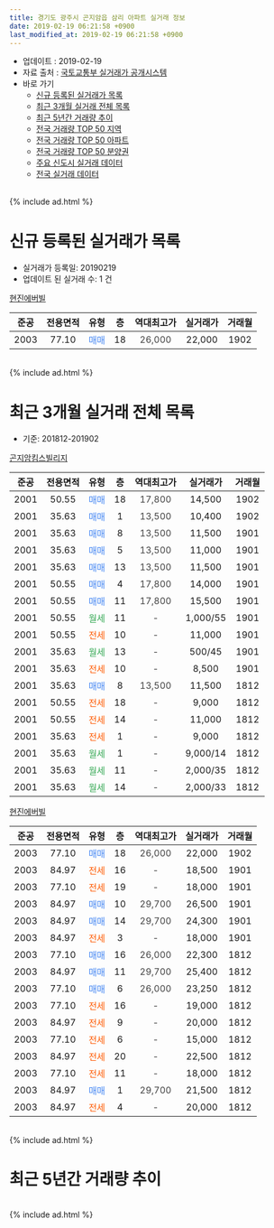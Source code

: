 ```yaml
---
title: 경기도 광주시 곤지암읍 삼리 아파트 실거래 정보
date: 2019-02-19 06:21:58 +0900
last_modified_at: 2019-02-19 06:21:58 +0900
---
```


* 업데이트 : 2019-02-19
* 자료 출처 : [국토교통부 실거래가 공개시스템](http://rt.molit.go.kr)
* 바로 가기
    * [신규 등록된 실거래가 목록](#신규-등록된-실거래가-목록)
    * [최근 3개월 실거래 전체 목록](#최근-3개월-실거래-전체-목록)
    * [최근 5년간 거래량 추이](#최근-5년간-거래량-추이)
    * [전국 거래량 TOP 50 지역](https://inasie.github.io/apt-trade-info/최근-3개월-전국에서-가장-거래가-많이-발생한-지역)
    * [전국 거래량 TOP 50 아파트](https://inasie.github.io/apt-trade-info/최근-3개월-전국에서-가장-거래가-많이-발생한-아파트)
    * [전국 거래량 TOP 50 분양권](https://inasie.github.io/apt-trade-info/최근-3개월-전국에서-가장-거래가-많이-발생한-분양권)
    * [주요 신도시 실거래 데이터](https://inasie.github.io/apt-trade-info/주요-신도시)
    * [전국 실거래 데이터](https://inasie.github.io/apt-trade-info/전국)
<br>
{% include ad.html %}
<br>

# 신규 등록된 실거래가 목록
* 실거래가 등록일: 20190219
* 업데이트 된 실거래 수: 1 건


[현진에버빌](https://search.naver.com/search.naver?query=%EA%B2%BD%EA%B8%B0%EB%8F%84+%EA%B4%91%EC%A3%BC%EC%8B%9C+%EA%B3%A4%EC%A7%80%EC%95%94%EC%9D%8D+%EC%82%BC%EB%A6%AC+%ED%98%84%EC%A7%84%EC%97%90%EB%B2%84%EB%B9%8C)

|준공|전용면적|유형|층|역대최고가|실거래가|거래월|
|:---:|:---:|:---:|:---:|:---:|:---:|:---:|
|2003|77.10|<span style="color:#4285f3">매매</span>|18|<span style="color:#444444">26,000</span>|22,000|1902|


<br>
{% include ad.html %}
<br>

# 최근 3개월 실거래 전체 목록
* 기준: 201812-201902


[곤지암킴스빌리지](https://search.naver.com/search.naver?query=%EA%B2%BD%EA%B8%B0%EB%8F%84+%EA%B4%91%EC%A3%BC%EC%8B%9C+%EA%B3%A4%EC%A7%80%EC%95%94%EC%9D%8D+%EC%82%BC%EB%A6%AC+%EA%B3%A4%EC%A7%80%EC%95%94%ED%82%B4%EC%8A%A4%EB%B9%8C%EB%A6%AC%EC%A7%80)

|준공|전용면적|유형|층|역대최고가|실거래가|거래월|
|:---:|:---:|:---:|:---:|:---:|:---:|:---:|
|2001|50.55|<span style="color:#4285f3">매매</span>|18|<span style="color:#444444">17,800</span>|14,500|1902|
|2001|35.63|<span style="color:#4285f3">매매</span>|1|<span style="color:#444444">13,500</span>|10,400|1902|
|2001|35.63|<span style="color:#4285f3">매매</span>|8|<span style="color:#444444">13,500</span>|11,500|1901|
|2001|35.63|<span style="color:#4285f3">매매</span>|5|<span style="color:#444444">13,500</span>|11,000|1901|
|2001|35.63|<span style="color:#4285f3">매매</span>|13|<span style="color:#444444">13,500</span>|11,500|1901|
|2001|50.55|<span style="color:#4285f3">매매</span>|4|<span style="color:#444444">17,800</span>|14,000|1901|
|2001|50.55|<span style="color:#4285f3">매매</span>|11|<span style="color:#444444">17,800</span>|15,500|1901|
|2001|50.55|<span style="color:#34a853">월세</span>|11|<span style="color:#444444">-</span>|1,000/55|1901|
|2001|50.55|<span style="color:#ff5a00">전세</span>|10|<span style="color:#444444">-</span>|11,000|1901|
|2001|35.63|<span style="color:#34a853">월세</span>|13|<span style="color:#444444">-</span>|500/45|1901|
|2001|35.63|<span style="color:#ff5a00">전세</span>|10|<span style="color:#444444">-</span>|8,500|1901|
|2001|35.63|<span style="color:#4285f3">매매</span>|8|<span style="color:#444444">13,500</span>|11,500|1812|
|2001|50.55|<span style="color:#ff5a00">전세</span>|18|<span style="color:#444444">-</span>|9,000|1812|
|2001|50.55|<span style="color:#ff5a00">전세</span>|14|<span style="color:#444444">-</span>|11,000|1812|
|2001|35.63|<span style="color:#ff5a00">전세</span>|1|<span style="color:#444444">-</span>|9,000|1812|
|2001|35.63|<span style="color:#34a853">월세</span>|1|<span style="color:#444444">-</span>|9,000/14|1812|
|2001|35.63|<span style="color:#34a853">월세</span>|11|<span style="color:#444444">-</span>|2,000/35|1812|
|2001|35.63|<span style="color:#34a853">월세</span>|14|<span style="color:#444444">-</span>|2,000/33|1812|

[현진에버빌](https://search.naver.com/search.naver?query=%EA%B2%BD%EA%B8%B0%EB%8F%84+%EA%B4%91%EC%A3%BC%EC%8B%9C+%EA%B3%A4%EC%A7%80%EC%95%94%EC%9D%8D+%EC%82%BC%EB%A6%AC+%ED%98%84%EC%A7%84%EC%97%90%EB%B2%84%EB%B9%8C)

|준공|전용면적|유형|층|역대최고가|실거래가|거래월|
|:---:|:---:|:---:|:---:|:---:|:---:|:---:|
|2003|77.10|<span style="color:#4285f3">매매</span>|18|<span style="color:#444444">26,000</span>|22,000|1902|
|2003|84.97|<span style="color:#ff5a00">전세</span>|16|<span style="color:#444444">-</span>|18,500|1901|
|2003|77.10|<span style="color:#ff5a00">전세</span>|19|<span style="color:#444444">-</span>|18,000|1901|
|2003|84.97|<span style="color:#4285f3">매매</span>|10|<span style="color:#444444">29,700</span>|26,500|1901|
|2003|84.97|<span style="color:#4285f3">매매</span>|14|<span style="color:#444444">29,700</span>|24,300|1901|
|2003|84.97|<span style="color:#ff5a00">전세</span>|3|<span style="color:#444444">-</span>|18,000|1901|
|2003|77.10|<span style="color:#4285f3">매매</span>|16|<span style="color:#444444">26,000</span>|22,300|1812|
|2003|84.97|<span style="color:#4285f3">매매</span>|11|<span style="color:#444444">29,700</span>|25,400|1812|
|2003|77.10|<span style="color:#4285f3">매매</span>|6|<span style="color:#444444">26,000</span>|23,250|1812|
|2003|77.10|<span style="color:#ff5a00">전세</span>|16|<span style="color:#444444">-</span>|19,000|1812|
|2003|84.97|<span style="color:#ff5a00">전세</span>|9|<span style="color:#444444">-</span>|20,000|1812|
|2003|77.10|<span style="color:#ff5a00">전세</span>|6|<span style="color:#444444">-</span>|15,000|1812|
|2003|84.97|<span style="color:#ff5a00">전세</span>|20|<span style="color:#444444">-</span>|22,500|1812|
|2003|77.10|<span style="color:#ff5a00">전세</span>|11|<span style="color:#444444">-</span>|18,000|1812|
|2003|84.97|<span style="color:#4285f3">매매</span>|1|<span style="color:#444444">29,700</span>|21,500|1812|
|2003|84.97|<span style="color:#ff5a00">전세</span>|4|<span style="color:#444444">-</span>|20,000|1812|


<br>
{% include ad.html %}
<br>

# 최근 5년간 거래량 추이


<div style="width:100%;">
    <canvas id="deal_progress" height="200"></canvas>
</div>

<script>
new Chart(document.getElementById("deal_progress"), {
    type: 'line',
    data: {
        labels: ['201402','201403','201404','201405','201406','201407','201408','201409','201410','201411','201412','201501','201502','201503','201504','201505','201506','201507','201508','201509','201510','201511','201512','201601','201602','201603','201604','201605','201606','201607','201608','201609','201610','201611','201612','201701','201702','201703','201704','201705','201706','201707','201708','201709','201710','201711','201712','201801','201802','201803','201804','201805','201806','201807','201808','201809','201810','201811','201812','201901','201902'],
        datasets: [{
            label: '매매',
            pointRadius: 1,
            data: [13, 21, 15, 9, 12, 9, 9, 17, 13, 17, 11, 10, 13, 33, 14, 9, 9, 9, 18, 9, 12, 7, 12, 8, 10, 11, 10, 6, 12, 8, 16, 8, 9, 11, 8, 7, 12, 12, 10, 5, 7, 8, 4, 7, 7, 5, 5, 10, 13, 15, 7, 3, 10, 7, 7, 7, 9, 6, 5, 7, 3],
            borderColor: "rgba(255, 201, 14, 1)",
            backgroundColor: "rgba(255, 201, 14, 0.5)",
            fill: false,
            lineTension: 0
        },{
            label: '전월세',
            pointRadius: 1,
            data: [17, 10, 21, 16, 14, 12, 16, 14, 20, 15, 15, 11, 13, 19, 21, 15, 14, 14, 17, 13, 21, 12, 7, 8, 18, 21, 16, 19, 9, 11, 13, 11, 17, 11, 14, 9, 18, 15, 15, 15, 16, 13, 9, 20, 10, 10, 6, 10, 11, 21, 10, 20, 9, 9, 8, 4, 9, 8, 12, 7, 0],
            borderColor: "rgba(0, 141, 185, 1)",
            backgroundColor: "rgba(0, 141, 185, 0.5)",
            fill: false,
            lineTension: 0
        }
        ]
    },
    options: {
        responsive: true,
        title: {
            display: false
        },
        tooltips: {
            mode: 'index',
            intersect: false
        },
        hover: {
            mode: 'nearest',
            intersect: true
        },
        scales: {
            xAxes: [{
                display: true,
                scaleLabel: {
                    display: true,
                    labelString: '년/월'
                }
            }],
            yAxes: [{
                display: true,
                ticks: {
                    suggestedMin: 0,
                },
                scaleLabel: {
                    display: true,
                    labelString: '실거래 수'
                }
            }]
        }
    }
});

</script>


<br>
{% include ad.html %}
<br>

